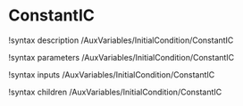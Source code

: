 <!-- MOOSE Documentation Stub: Remove this when content is added. -->

# ConstantIC
!syntax description /AuxVariables/InitialCondition/ConstantIC

!syntax parameters /AuxVariables/InitialCondition/ConstantIC

!syntax inputs /AuxVariables/InitialCondition/ConstantIC

!syntax children /AuxVariables/InitialCondition/ConstantIC
